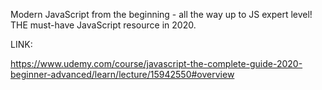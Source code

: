 Modern JavaScript from the beginning - all the way up to JS expert level! THE must-have JavaScript resource in 2020.

LINK:

https://www.udemy.com/course/javascript-the-complete-guide-2020-beginner-advanced/learn/lecture/15942550#overview